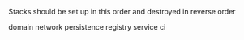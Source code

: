 Stacks should be set up in this order and destroyed in reverse order

domain
network
persistence
registry
service
ci
